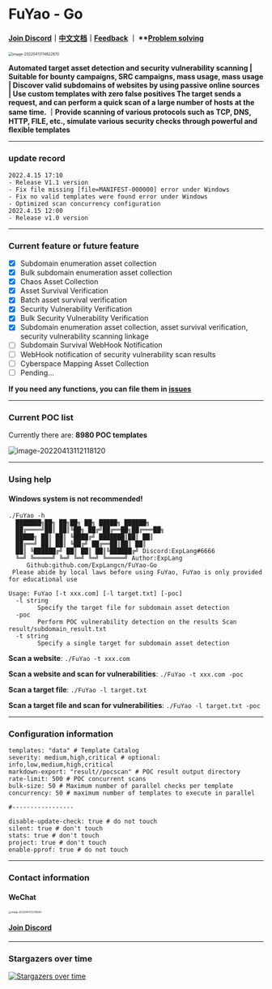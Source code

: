 # FuYao - Go

#### [Join Discord](https://discord.gg/GCZzJmzW3G)｜[中文文档](README_CN.md)｜[Feedback](https://github.com/ExpLangcn/FuYao-Go/issues) ｜ **[Problem solving](https://github.com/ExpLangcn/FuYao-Go/wiki/Problem)

<img src="https://tva1.sinaimg.cn/large/e6c9d24egy1h17yaqtwb7j20uq0lwdim.jpg" alt="image-20220413114822870" style="zoom: 50%;" />

**Automated target asset detection and security vulnerability scanning | Suitable for bounty campaigns, SRC campaigns, mass usage, mass usage | Discover valid subdomains of websites by using passive online sources | Use custom templates with zero false positives The target sends a request, and can perform a quick scan of a large number of hosts at the same time. ｜Provide scanning of various protocols such as TCP, DNS, HTTP, FILE, etc., simulate various security checks through powerful and flexible templates**

----

### update record

````
2022.4.15 17:10
- Release V1.1 version
- Fix file missing [file=MANIFEST-000000] error under Windows
- Fix no valid templates were found error under Windows
- Optimized scan concurrency configuration
2022.4.15 12:00
- Release v1.0 version
````

----

### Current feature or future feature

- [x] Subdomain enumeration asset collection
- [x] Bulk subdomain enumeration asset collection
- [x] Chaos Asset Collection
- [x] Asset Survival Verification
- [x] Batch asset survival verification
- [x] Security Vulnerability Verification
- [x] Bulk Security Vulnerability Verification
- [x] Subdomain enumeration asset collection, asset survival verification, security vulnerability scanning linkage
- [ ] Subdomain Survival WebHook Notification
- [ ] WebHook notification of security vulnerability scan results
- [ ] Cyberspace Mapping Asset Collection
- [ ] Pending...

**If you need any functions, you can file them in [issues](https://github.com/ExpLangcn/FuYao-Go/issues)**

----

### Current POC list

Currently there are: **8980 POC templates**

![image-20220413112118120](https://tva1.sinaimg.cn/large/e6c9d24egy1h17yarsz5hj20em08yt90.jpg)

----

### Using help

#### Windows system is not recommended!

````
./FuYao -h
  ███████╗██╗ ██╗██╗ ██╗ █████╗ ██████╗
  ██╔════╝██║ ██║╚██╗ ██╔╝██╔══██╗██╔═══██╗
  █████╗ ██║ ██║ ╚████╔╝ ███████║██║ ██║
  ██╔══╝ ██║ ██║ ╚██╔╝ ██╔══██║██║ ██║
  ██║ ╚██████╔╝ ██║ ██║ ██║╚██████╔╝ Discord:ExpLang#6666
  ╚═╝ ╚═════╝ ╚═╝ ╚═╝ ╚═╝ ╚═════╝ Author:ExpLang
     Github:github.com/ExpLangcn/FuYao-Go
 Please abide by local laws before using FuYao, FuYao is only provided for educational use

Usage: FuYao [-t xxx.com] [-l target.txt] [-poc]
  -l string
        Specify the target file for subdomain asset detection
  -poc
        Perform POC vulnerability detection on the results Scan result/subdomain_result.txt
  -t string
        Specify a single target for subdomain asset detection
````

**Scan a website**: `./FuYao -t xxx.com`

**Scan a website and scan for vulnerabilities**: `./FuYao -t xxx.com -poc`

**Scan a target file**: `./FuYao -l target.txt `

**Scan a target file and scan for vulnerabilities**: `./FuYao -l target.txt -poc`

----

### Configuration information

````
templates: "data" # Template Catalog
severity: medium,high,critical # optional: info,low,medium,high,critical
markdown-export: "result//pocscan" # POC result output directory
rate-limit: 500 # POC concurrent scans
bulk-size: 50 # Maximum number of parallel checks per template
concurrency: 50 # maximum number of templates to execute in parallel

#-----------------

disable-update-check: true # do not touch
silent: true # don't touch
stats: true # don't touch
project: true # don't touch
enable-pprof: true # do not touch
````

----

### Contact information

#### WeChat

<img src="https://tva1.sinaimg.cn/large/e6c9d24egy1h17yaq5zf6j20u012aq5x.jpg" alt="image-20220413113316684" style="zoom: 33%;" />

#### **[Join Discord](https://discord.gg/GCZzJmzW3G)**

----

### Stargazers over time

[![Stargazers over time](https://starchart.cc/ExpLangcn/FuYao-Go.svg)](https://starchart.cc/ExpLangcn/FuYao-Go)
